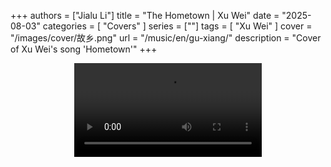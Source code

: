 +++
authors = ["Jialu Li"]
title = "The Hometown | Xu Wei"
date = "2025-08-03"
categories = [
    "Covers"
]
series = [""]
tags = [
    "Xu Wei"
]
cover = "/images/cover/故乡.png"
url = "/music/en/gu-xiang/"
description = "Cover of Xu Wei's song 'Hometown'"
+++
<!DOCTYPE html>
<html lang="en">
<head>
    <meta charset="UTF-8">
    <meta name="viewport" content="width=device-width, initial-scale=1.0">
    <link rel="stylesheet" href="/assets/css/styles.css">
    <script src="/assets/js/toc.js"></script>    
</head>
<body>
    <article>
        <section>
            <div class="container" style="display: flex; justify-content: center;">
              <video controls style="max-width:100%; height:auto;">
                <source src="https://pub-5b6dc435fbf3499ca474b4b6941cb647.r2.dev/%E6%95%85%E4%B9%A1.mp4" type="video/mp4">
                Your browser does not support HTML5 video playback.
              </video>
            </div>
        </section>
    </article>
</body>
</html>
